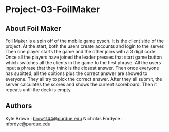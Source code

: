 # Project-03-FoilMaker

## About Foil Maker 
  Foil Maker is a spin off of the mobile game pysch. It is the client side of the project. At the start, both the users create accounts and login to the server. Then one player starts the game and the other joins with a 3 digit code. Once all the players have joined the leader presses that start game button which switches all the clients in the game to the first phrase. All the users input a phrase that they think is the closest answer. Then once everyone has subitted, all the opitions plus the correct answer are showed to everyone. They all try to pick the correct answer. After they all submit, the server calculates the scores and shows the current scoreboard. Then it repeats until the deck is empty. 
 
## Authors
  Kyle Brown : brow1144@purdue.edu
  Nicholas Fordyce : nfordyc@purdue.edu
